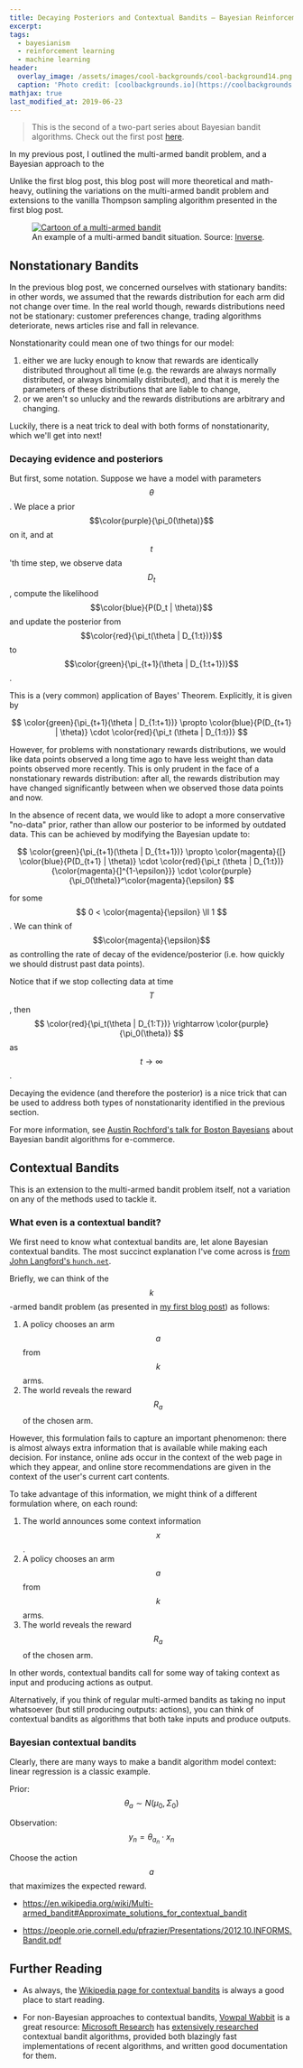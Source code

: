```yaml
---
title: Decaying Posteriors and Contextual Bandits — Bayesian Reinforcement Learning (Part 2)
excerpt:
tags:
  - bayesianism
  - reinforcement learning
  - machine learning
header:
  overlay_image: /assets/images/cool-backgrounds/cool-background14.png
  caption: 'Photo credit: [coolbackgrounds.io](https://coolbackgrounds.io/)'
mathjax: true
last_modified_at: 2019-06-23
---
```


> This is the second of a two-part series about Bayesian bandit algorithms.
> Check out the first post [here](https://eigenfoo.xyz/bayesian-bandits/).

In my previous post, I outlined the multi-armed bandit problem, and a Bayesian
approach to the

Unlike the first blog post, this blog post will more theoretical and math-heavy,
outlining the variations on the multi-armed bandit problem and extensions to the
vanilla Thompson sampling algorithm presented in the first blog post.

<figure>
    <a href="https://fsmedia.imgix.net/29/fd/a4/56/8363/4fb0/8c62/20e80649451b/the-multi-armed-bandit-determines-what-you-see-on-the-internet.jpeg?rect=0%2C34%2C865%2C432&auto=format%2Ccompress&dpr=2&w=650"><img src="https://fsmedia.imgix.net/29/fd/a4/56/8363/4fb0/8c62/20e80649451b/the-multi-armed-bandit-determines-what-you-see-on-the-internet.jpeg?rect=0%2C34%2C865%2C432&auto=format%2Ccompress&dpr=2&w=650" alt="Cartoon of a multi-armed bandit"></a>
    <figcaption>An example of a multi-armed bandit situation. Source: <a href="https://www.inverse.com/article/13762-how-the-multi-armed-bandit-determines-what-ads-and-stories-you-see-online">Inverse</a>.</figcaption>
</figure>

## Nonstationary Bandits

In the previous blog post, we concerned ourselves with stationary bandits: in
other words, we assumed that the rewards distribution for each arm did not
change over time. In the real world though, rewards distributions need not be
stationary: customer preferences change, trading algorithms deteriorate, news
articles rise and fall in relevance.

Nonstationarity could mean one of two things for our model:

1. either we are lucky enough to know that rewards are identically distributed
   throughout all time (e.g. the rewards are always normally distributed, or
   always binomially distributed), and that it is merely the parameters of these
   distributions that are liable to change,
2. or we aren't so unlucky and the rewards distributions are arbitrary and
   changing.

Luckily, there is a neat trick to deal with both forms of nonstationarity, which
we'll get into next!

### Decaying evidence and posteriors

But first, some notation. Suppose we have a model with parameters $$\theta$$. We
place a prior $$\color{purple}{\pi_0(\theta)}$$ on it, and at $$t$$'th time
step, we observe data $$D_t$$, compute the likelihood $$\color{blue}{P(D_t |
\theta)}$$ and update the posterior from $$\color{red}{\pi_t(\theta |
D_{1:t})}$$ to $$\color{green}{\pi_{t+1}(\theta | D_{1:t+1})}$$.

This is a (very common) application of Bayes' Theorem. Explicitly, it is given
by

$$ \color{green}{\pi_{t+1}(\theta | D_{1:t+1})} \propto \color{blue}{P(D_{t+1} |
\theta)} \cdot \color{red}{\pi_t (\theta | D_{1:t})} $$

However, for problems with nonstationary rewards distributions, we would like
data points observed a long time ago to have less weight than data points
observed more recently. This is only prudent in the face of a nonstationary
rewards distribution: after all, the rewards distribution may have changed
significantly between when we observed those data points and now.

In the absence of recent data, we would like to adopt a more conservative
"no-data" prior, rather than allow our posterior to be informed by outdated
data. This can be achieved by modifying the Bayesian update to:

$$ \color{green}{\pi_{t+1}(\theta | D_{1:t+1})} \propto \color{magenta}{[}
\color{blue}{P(D_{t+1} | \theta)} \cdot \color{red}{\pi_t (\theta | D_{1:t})}
{\color{magenta}{]^{1-\epsilon}}} \cdot
\color{purple}{\pi_0(\theta)}^\color{magenta}{\epsilon} $$

for some $$ 0 < \color{magenta}{\epsilon} \ll 1 $$. We can think of
$$\color{magenta}{\epsilon}$$ as controlling the rate of decay of the
evidence/posterior (i.e. how quickly we should distrust past data points).

Notice that if we stop collecting data at time $$T$$, then $$
\color{red}{\pi_t(\theta | D_{1:T})} \rightarrow \color{purple}{\pi_0(\theta)}
$$ as $$ t \rightarrow \infty $$.

Decaying the evidence (and therefore the posterior) is a nice trick that can be
used to address both types of nonstationarity identified in the previous section.

For more information, see [Austin Rochford's talk for Boston
Bayesians](https://austinrochford.com/resources/talks/boston-bayesians-2017-bayes-bandits.slides.html#/3)
about Bayesian bandit algorithms for e-commerce.

## Contextual Bandits

This is an extension to the multi-armed bandit problem itself, not a variation
on any of the methods used to tackle it.

### What even is a contextual bandit?

We first need to know what contextual bandits are, let alone Bayesian contextual
bandits. The most succinct explanation I've come across is [from John Langford's
`hunch.net`](http://hunch.net/?p=298).

Briefly, we can think of the $$k$$-armed bandit problem (as presented in [my
first blog post](https://eigenfoo.xyz/bayesian-bandits/)) as follows:

1. A policy chooses an arm $$a$$ from $$k$$ arms.
2. The world reveals the reward $$R_a$$ of the chosen arm.

However, this formulation fails to capture an important phenomenon: there is
almost always extra information that is available while making each decision.
For instance, online ads occur in the context of the web page in which they
appear, and online store recommendations are given in the context of the user's
current cart contents.

To take advantage of this information, we might think of a different formulation
where, on each round:

1. The world announces some context information $$x$$.
2. A policy chooses an arm $$a$$ from $$k$$ arms.
3. The world reveals the reward $$R_a$$ of the chosen arm.

In other words, contextual bandits call for some way of taking context as input
and producing actions as output.

Alternatively, if you think of regular multi-armed bandits as taking no input
whatsoever (but still producing outputs: actions), you can think of contextual
bandits as algorithms that both take inputs and produce outputs.

### Bayesian contextual bandits

Clearly, there are many ways to make a bandit algorithm model context: linear
regression is a classic example.

Prior: $$ \theta_a \sim N(\mu_0, \Sigma_0) $$

Observation: $$ y_n = \theta_{a_n} \cdot x_n $$

Choose the action $$a$$ that maximizes the expected reward.

- https://en.wikipedia.org/wiki/Multi-armed_bandit#Approximate_solutions_for_contextual_bandit

- https://people.orie.cornell.edu/pfrazier/Presentations/2012.10.INFORMS.Bandit.pdf

## Further Reading

- As always, the [Wikipedia page for contextual
  bandits](https://en.wikipedia.org/wiki/Multi-armed_bandit#Contextual_bandit)
  is always a good place to start reading.

- For non-Bayesian approaches to contextual bandits, [Vowpal
  Wabbit](https://github.com/VowpalWabbit/vowpal_wabbit/wiki/Contextual-Bandit-algorithms)
  is a great resource: [Microsoft Research](https://www.microsoft.com/research/)
  has [extensively researched](https://arxiv.org/abs/1402.0555v2) contextual
  bandit algorithms, provided both blazingly fast implementations of recent
  algorithms, and written good documentation for them.
